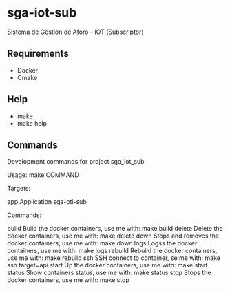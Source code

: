 sga-iot-sub
===========
Sistema de Gestion de Aforo - IOT (Subscriptor)

Requirements
------------
* Docker
* Cmake

Help
----
* make
* make help

Commands
--------
Development commands for project sga_iot_sub

Usage: make COMMAND

Targets:

  app            Application sga-oti-sub

Commands:

  build            Build the docker containers, use me with: make build
  delete           Delete the docker containers, use me with: make delete
  down             Stops and removes the docker containers, use me with: make down
  logs             Logss the docker containers, use me with: make logs
  rebuild          Rebuild the docker containers, use me with: make rebuild
  ssh              SSH connect to container, se me with: make ssh target=api
  start            Up the docker containers, use me with: make start
  status           Show containers status, use me with: make status
  stop             Stops the docker containers, use me with: make stop
